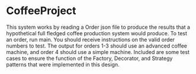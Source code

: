 # CoffeeProject

This system works by reading a Order json file to produce the results that a hypothetical
full fledged coffee production system would produce. To test an order, run main.
You should receive instructions on the valid order numbers to test.
The output for orders 1-3 should use an advanced coffee machine, and order 4
should use a simple machine. Included are some test cases to ensure the function
of the Factory, Decorator, and Strategy patterns that were implemented in this design.
